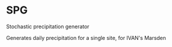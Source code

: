 # SPG

Stochastic precipitation generator

Generates daily precipitation for a single site, for IVAN's Marsden
